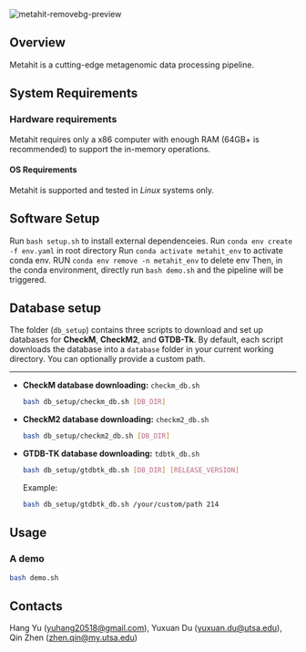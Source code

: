 ![metahit-removebg-preview](https://github.com/user-attachments/assets/205507ac-2766-470e-9c6d-2ddebc279f74)

## Overview
Metahit is a cutting-edge metagenomic data processing pipeline.

## System Requirements
### Hardware requirements
Metahit requires only a x86 computer with enough RAM (64GB+ is recommended) to support the in-memory operations.

#### OS Requirements
Metahit is supported and tested in *Linux* systems only.

## Software Setup
Run `bash setup.sh` to install external dependenceies.
Run `conda env create -f env.yaml` in root directory
Run `conda activate metahit_env` to activate conda env.
RUN `conda env remove -n metahit_env` to delete env
Then, in the conda environment, directly run `bash demo.sh` and the pipeline will be triggered.


## Database setup

The folder (`db_setup`) contains three scripts to download and set up databases for **CheckM**, **CheckM2**, and **GTDB-Tk**. By default, each script downloads the database into a `database` folder in your current working directory. You can optionally provide a custom path.

---


- **CheckM database downloading:** `checkm_db.sh`
  ```bash
  bash db_setup/checkm_db.sh [DB_DIR]
  ```

- **CheckM2 database downloading:** `checkm2_db.sh`
  ```bash
  bash db_setup/checkm2_db.sh [DB_DIR]
  ```

- **GTDB-TK database downloading:** `tdbtk_db.sh`
  ```bash
  bash db_setup/gtdbtk_db.sh [DB_DIR] [RELEASE_VERSION]
  ```
  Example:
  ```bash
  bash db_setup/gtdbtk_db.sh /your/custom/path 214
  ```

## Usage

### A demo
```bash
bash demo.sh
```

## Contacts
 
Hang Yu (yuhang20518@gmail.com), 
Yuxuan Du (yuxuan.du@utsa.edu), 
Qin Zhen (zhen.qin@my.utsa.edu)

